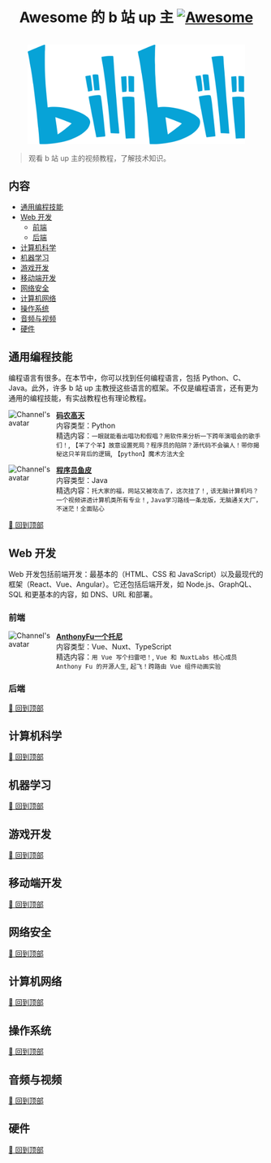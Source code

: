 <div align="center">
  	<h1>
    	Awesome 的 b 站 up 主
		<a href="https://awesome.re">
			<img src="https://awesome.re/badge-flat2.svg" alt="Awesome">
		</a>
  	</h1>
	<br />
    <div>
		<a href="https://github.com/SyMind/awesome-bilibili">
			<img width="428" src="badges/bilibili_logo.svg" alt="Awesome bilibili logo">
		</a>
	</div>
</div>

> 观看 b 站 up 主的视频教程，了解技术知识。

## 内容

-   [通用编程技能](#programming-in-general)
-   [Web 开发](#web-development)
	- [前端](#)
	- [后端](#)
-   [计算机科学](#computer-science)
-   [机器学习](#machine-learning)
-   [游戏开发](#game-development)
-   [移动端开发](#mobile-development)
-   [网络安全](#cybersecurity)
-   [计算机网络](#internetnetworking)
-   [操作系统](#operating-systems)
-   [音频与视频](#audio-and-video)
-   [硬件](#hardware)

## 通用编程技能

编程语言有很多。在本节中，你可以找到任何编程语言，包括 Python、C、Java。此外，许多 b 站 up 主教授这些语言的框架。不仅是编程语言，还有更为通用的编程技能，有实战教程也有理论教程。

[<img align="left" height="94px" width="94px" alt="Channel's avatar" src="https://i1.hdslb.com/bfs/face/da5e47c81a8914084d6db2d364c075b451c058e2.jpg@240w_240h_1c_1s.webp"/>](https://space.bilibili.com/245645656)

[**码农高天**](https://space.bilibili.com/245645656) \
内容类型：Python \
精选内容：`一眼就能看出唱功和假唱？用软件来分析一下跨年演唱会的歌手们！`, `【羊了个羊】故意设置死局？程序员的陷阱？源代码不会骗人！带你揭秘这只羊背后的逻辑`, `【python】魔术方法大全`

[<img align="left" height="94px" width="94px" alt="Channel's avatar" src="https://i2.hdslb.com/bfs/face/2839f985db44bc2e756e6df2d26f1849904d552c.jpg@240w_240h_1c_1s.webp"/>](https://space.bilibili.com/12890453)

[**程序员鱼皮**](https://space.bilibili.com/12890453) \
内容类型：Java \
精选内容：`托大家的福，网站又被攻击了，这次挂了！`, `该无脑计算机吗？一个视频讲透计算机类所有专业！`, `Java学习路线一条龙版，无脑通关大厂，不迷茫！全面贴心`

[🔼 回到顶部](#contents)

## Web 开发

Web 开发包括前端开发：最基本的（HTML、CSS 和 JavaScript）以及最现代的框架（React、Vue、Angular）。它还包括后端开发，如 Node.js、GraphQL、SQL 和更基本的内容，如 DNS、URL 和部署。

### 前端

[<img align="left" height="94px" width="94px" alt="Channel's avatar" src="https://i1.hdslb.com/bfs/face/519cb17285e6b9450a738472cb0b95aeb8676547.jpg@240w_240h_1c_1s.webp"/>](https://space.bilibili.com/668380)

[**AnthonyFu一个托尼**](https://space.bilibili.com/668380) \
内容类型：Vue、Nuxt、TypeScript \
精选内容：`用 Vue 写个扫雷吧！`, `Vue 和 NuxtLabs 核心成员 Anthony Fu 的开源人生`, `起飞！跨路由 Vue 组件动画实验`

### 后端

[🔼 回到顶部](#contents)

## 计算机科学

[🔼 回到顶部](#contents)

## 机器学习

[🔼 回到顶部](#contents)

## 游戏开发

[🔼 回到顶部](#contents)

## 移动端开发

[🔼 回到顶部](#contents)

## 网络安全

[🔼 回到顶部](#contents)

## 计算机网络

[🔼 回到顶部](#contents)

## 操作系统

[🔼 回到顶部](#contents)

## 音频与视频

[🔼 回到顶部](#contents)

## 硬件

[🔼 回到顶部](#contents)
